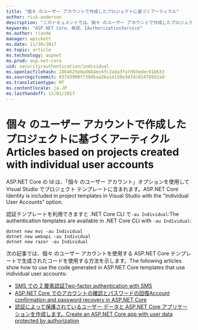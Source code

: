 ```yaml
---
title: "個々 のユーザー アカウントで作成したプロジェクトに基づくアーティクル"
author: rick-anderson
description: "このドキュメントでは、個々 のユーザー アカウントで作成したプロジェクトに基づくアーティクルが一覧表示します。"
keywords: "ASP.NET Core、承認、IAuthorizationService"
ms.author: riande
manager: wpickett
ms.date: 11/30/2017
ms.topic: article
ms.technology: aspnet
ms.prod: asp.net-core
uid: security/authentication/individual
ms.openlocfilehash: 1864625e0ad6b4ec6fc2ada3fa7d93edec91b633
ms.sourcegitcommit: 037d3900f739dbaa2ba14158e3d7dc81478952ad
ms.translationtype: MT
ms.contentlocale: ja-JP
ms.lasthandoff: 12/01/2017
---
```

# <a name="articles-based-on-projects-created-with-individual-user-accounts"></a><span data-ttu-id="db600-104">個々 のユーザー アカウントで作成したプロジェクトに基づくアーティクル</span><span class="sxs-lookup"><span data-stu-id="db600-104">Articles based on projects created with individual user accounts</span></span>

<span data-ttu-id="db600-105">ASP.NET Core の Id は、「個々 のユーザー アカウント」オプションを使用して Visual Studio でプロジェクト テンプレートに含まれます。</span><span class="sxs-lookup"><span data-stu-id="db600-105">ASP.NET Core Identity is included in project templates in Visual Studio with the "Individual User Accounts" option.</span></span>

<span data-ttu-id="db600-106">認証テンプレートを利用できますと .NET Core CLI で`-au Individual`:</span><span class="sxs-lookup"><span data-stu-id="db600-106">The authentication templates are available in .NET Core CLI with `-au Individual`:</span></span>

```console
dotnet new mvc -au Individual
dotnet new webapi -au Individual
dotnet new razor -au Individual
```

<span data-ttu-id="db600-107">次の記事では、個々 のユーザー アカウントを使用する ASP.NET Core テンプレートで生成されたコードを使用する方法を示します。</span><span class="sxs-lookup"><span data-stu-id="db600-107">The following articles show how to use the code generated in ASP.NET Core templates that use individual user accounts:</span></span>

* [<span data-ttu-id="db600-108">SMS での 2 要素認証</span><span class="sxs-lookup"><span data-stu-id="db600-108">Two-factor authentication with SMS</span></span>](xref:security/authentication/2fa)
* [<span data-ttu-id="db600-109">ASP.NET Core でのアカウントの確認とパスワードの回復</span><span class="sxs-lookup"><span data-stu-id="db600-109">Account confirmation and password recovery in ASP.NET Core</span></span>](xref:security/authentication/accconfirm)
* [<span data-ttu-id="db600-110">認証によって保護されているユーザー データと ASP.NET Core アプリケーションを作成します。</span><span class="sxs-lookup"><span data-stu-id="db600-110">Create an ASP.NET Core app with user data protected by authorization</span></span>](xref:security/authorization/secure-data)